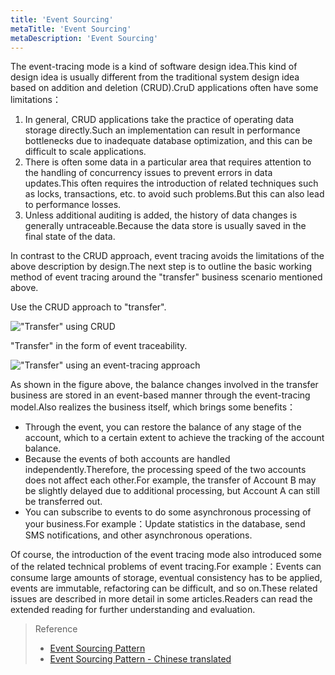```yaml
---
title: 'Event Sourcing'
metaTitle: 'Event Sourcing'
metaDescription: 'Event Sourcing'
---
```


The event-tracing mode is a kind of software design idea.This kind of design idea is usually different from the traditional system design idea based on addition and deletion (CRUD).CruD applications often have some limitations：

1. In general, CRUD applications take the practice of operating data storage directly.Such an implementation can result in performance bottlenecks due to inadequate database optimization, and this can be difficult to scale applications.
2. There is often some data in a particular area that requires attention to the handling of concurrency issues to prevent errors in data updates.This often requires the introduction of related techniques such as locks, transactions, etc. to avoid such problems.But this can also lead to performance losses.
3. Unless additional auditing is added, the history of data changes is generally untraceable.Because the data store is usually saved in the final state of the data.

In contrast to the CRUD approach, event tracing avoids the limitations of the above description by design.The next step is to outline the basic working method of event tracing around the "transfer" business scenario mentioned above.

Use the CRUD approach to "transfer".

!["Transfer" using CRUD](/images/20190226-006.gif)

"Transfer" in the form of event traceability.

!["Transfer" using an event-tracing approach](/images/20190227-001.gif)

As shown in the figure above, the balance changes involved in the transfer business are stored in an event-based manner through the event-tracing model.Also realizes the business itself, which brings some benefits：

- Through the event, you can restore the balance of any stage of the account, which to a certain extent to achieve the tracking of the account balance.
- Because the events of both accounts are handled independently.Therefore, the processing speed of the two accounts does not affect each other.For example, the transfer of Account B may be slightly delayed due to additional processing, but Account A can still be transferred out.
- You can subscribe to events to do some asynchronous processing of your business.For example：Update statistics in the database, send SMS notifications, and other asynchronous operations.

Of course, the introduction of the event tracing mode also introduced some of the related technical problems of event tracing.For example：Events can consume large amounts of storage, eventual consistency has to be applied, events are immutable, refactoring can be difficult, and so on.These related issues are described in more detail in some articles.Readers can read the extended reading for further understanding and evaluation.

> Reference
> 
> - [Event Sourcing Pattern](https://docs.microsoft.com/en-us/previous-versions/msp-n-p/dn589792%28v%3dpandp.10%29)
> - [Event Sourcing Pattern - Chinese translated](https://www.infoq.cn/article/event-sourcing)
